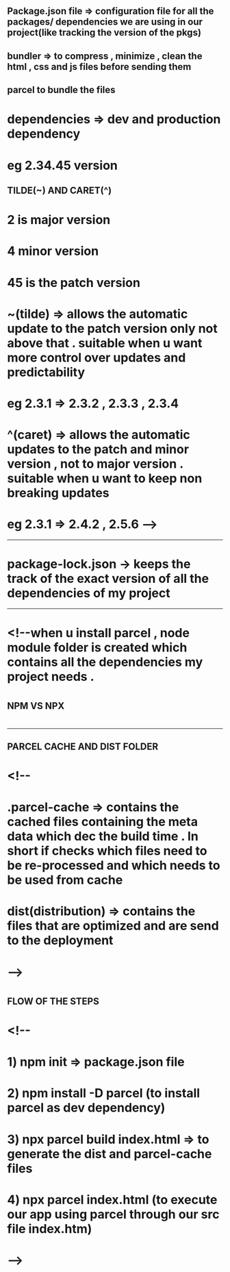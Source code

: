 ## Package.json file => configuration file for all the packages/ dependencies we are using in our project(like tracking the version of the pkgs)

## bundler => to compress , minimize  , clean the html , css and js files before sending them 

## parcel to bundle the files

# dependencies => dev and production dependency

# eg 2.34.45 version

## TILDE(~) AND CARET(^)

# 2 is major version 
# 4 minor version 
# 45 is the patch version

# ~(tilde) => allows the automatic update to the patch version only not above that . suitable when u want more control over updates and predictability 

# eg 2.3.1 => 2.3.2 , 2.3.3 , 2.3.4

# ^(caret) => allows the automatic updates to the patch and minor version , not to major version  . suitable when u want to keep non breaking updates

# eg 2.3.1 => 2.4.2 , 2.5.6 -->
---------------------------------------------------------




# package-lock.json -> keeps the track of the exact version of all the dependencies of my project




---------------------------------------------------------------
# <!-- so its obvious to put package and package lock files onto the git not node modules . coz from both of them i can regenerate node modules -->

# <!-- Even in case you delete the node modules we can regenerate using the "npm install" command using the pkg and pkg-lock json files -->

# <!--when u install parcel , node module folder is created which contains all the dependencies my project needs . 

# <!-- But after installing parcel there are other dependencies that are installed along with parcel , these are the dependencies which my parcel needs , this is called transitive dependency -->


 ## NPM VS NPX 

# <!-- npm is used to install the certain dependency in our project globally  -->

# <!-- npx is used to execute the certain dependency without installing it from npm registry . -->



-----------------------------------------------------------


## PARCEL CACHE AND DIST FOLDER 

# <!-- 

# .parcel-cache => contains the cached files containing the meta data which dec the build time . In short if checks which files need to be re-processed and which needs to be used from cache 

# dist(distribution) => contains the files that are optimized and are send to the deployment



# -->


# <!-- Its preferable to install react and react dom using npm to our node module instead of using cdn links as its the costly operation , includes network calls and can raise issue with changing version  -->







## FLOW OF THE STEPS

 # <!-- 
 # 1) npm init => package.json file 
 # 2) npm install -D parcel (to install parcel as dev dependency)
 # 3) npx parcel build index.html => to generate the dist and parcel-cache files
 # 4) npx parcel index.html (to execute our app using parcel through our src file index.htm)



 
 # -->